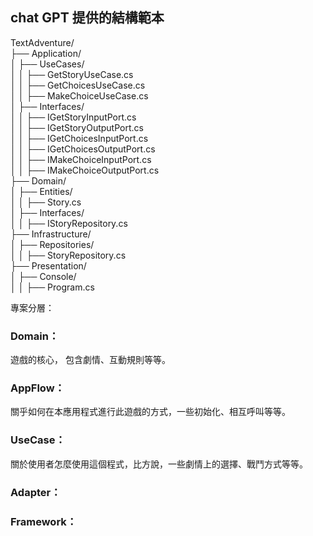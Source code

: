 ## chat GPT 提供的結構範本
TextAdventure/  
  ├── Application/  
  │   ├── UseCases/  
  │   │   ├── GetStoryUseCase.cs  
  │   │   ├── GetChoicesUseCase.cs  
  │   │   ├── MakeChoiceUseCase.cs  
  │   ├── Interfaces/  
  │   │   ├── IGetStoryInputPort.cs  
  │   │   ├── IGetStoryOutputPort.cs  
  │   │   ├── IGetChoicesInputPort.cs  
  │   │   ├── IGetChoicesOutputPort.cs  
  │   │   ├── IMakeChoiceInputPort.cs  
  │   │   ├── IMakeChoiceOutputPort.cs  
  ├── Domain/  
  │   ├── Entities/  
  │   │   ├── Story.cs  
  │   ├── Interfaces/  
  │   │   ├── IStoryRepository.cs  
  ├── Infrastructure/  
  │   ├── Repositories/  
  │   │   ├── StoryRepository.cs  
  ├── Presentation/  
  │   ├── Console/  
  │   │   ├── Program.cs

專案分層：  
### Domain：  
遊戲的核心，  包含劇情、互動規則等等。  
### AppFlow：
關乎如何在本應用程式進行此遊戲的方式，一些初始化、相互呼叫等等。
### UseCase：
關於使用者怎麼使用這個程式，比方說，一些劇情上的選擇、戰鬥方式等等。
### Adapter：
### Framework：